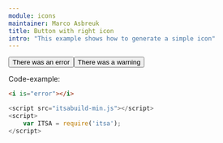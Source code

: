 ```yaml
---
module: icons
maintainer: Marco Asbreuk
title: Button with right icon
intro: "This example shows how to generate a simple icon"
---
```


<button class="pure-button pure-button-bordered itsa-iconright">There was an error <icon-error></icon-error></button><button class="pure-button pure-button-bordered itsa-iconright">There was a warning <icon-alert></icon-alert></button>

<p class="spaced">Code-example:</p>

```html
<i is="error"></i>
```

```js
<script src="itsabuild-min.js"></script>
<script>
    var ITSA = require('itsa');
</script>
```

<script src="../../dist/itsabuild.js"></script>
<script>
    var ITSA = require('itsa');
</script>
